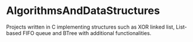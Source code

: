 # AlgorithmsAndDataStructures
Projects written in C implementing structures such as XOR linked list, List-based FIFO queue and BTree with additional functionalities.
